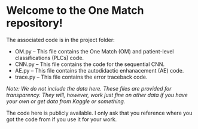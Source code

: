 <h1><b>Welcome to the One Match repository!</b></h1>

The associated code is in the project folder:

* OM.py – This file contains the One Match (OM) and patient-level classifications (PLCs) code.
* CNN.py – This file contains the code for the sequential CNN.
* AE.py – This file contains the autodidactic enhanacement (AE) code.
* trace.py – This file contains the error traceback code.

<i>Note: We do not include the data here. These files are provided for transparency. They will, however, work just fine on other data if you have your own or get data from Kaggle or something.</i>

The code here is publicly available. I only ask that you reference where you got the code from if you use it for your work.
